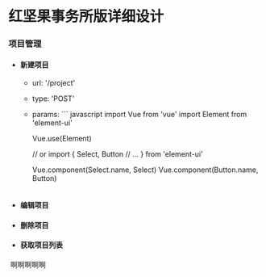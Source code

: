 红坚果事务所版详细设计
=====================
### 项目管理
- #### 新建项目
  - url: '/project'
  - type: 'POST'
  - params: ``` javascript
      import Vue from 'vue'
      import Element from 'element-ui'

      Vue.use(Element)

      // or
      import {
        Select,
        Button
        // ...
      } from 'element-ui'

      Vue.component(Select.name, Select)
      Vue.component(Button.name, Button)
      ```    
- #### 编辑项目
- #### 删除项目
- #### 获取项目列表
  啊啊啊啊啊
